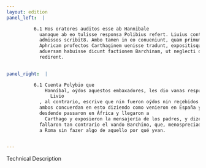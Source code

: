 ```yaml
---
layout: edition
panel_left:  |

          6.1 Hos oratores auditos esse ab Hannibale
            uanaque ab eo tulisse responsa Polibius refert. Liuius contra nec auditos nec in castra
            admissos scribit8. Ambo tamen in eo conueniunt, quam primum in Hispaniam deinde in
            Aphricam profectos Carthaginem uenisse tradunt, expositisque patrum mandatis sic
            aduersam habuisse dicunt factionem Barchinam, ut neglecti despectique re infecta Romam
            redirent.
        

panel_right:  |

          6.1 Cuenta Polybio que
              Hanníbal, oýdos aquestos embaxadores, les dio vanas respuestas.
                Livio
            , al contrario, escrive que nin fueron oýdos nin reçebidos en el real. Mas
            ambos concuerdan en esto diziendo como venieron en España y
            desdende passaron en África y llegaron a
              Carthago y exposieron la mensajería de los padres, y dizen que
            fallaron tan contrario el vando Barchino, que, menospreciados y desechados, se bolvieron
            a Roma sin fazer algo de aquello por qué yvan. 
        

---
```


 Technical Description 

        